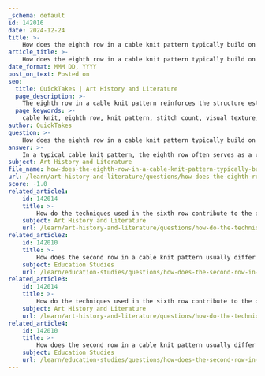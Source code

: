 ```yaml
---
_schema: default
id: 142016
date: 2024-12-24
title: >-
    How does the eighth row in a cable knit pattern typically build on previous rows?
article_title: >-
    How does the eighth row in a cable knit pattern typically build on previous rows?
date_format: MMM DD, YYYY
post_on_text: Posted on
seo:
  title: QuickTakes | Art History and Literature
  page_description: >-
    The eighth row in a cable knit pattern reinforces the structure established in previous rows, mirroring the second row, and helps maintain the overall rhythm and aesthetic of the design.
  page_keywords: >-
    cable knit, eighth row, knit pattern, stitch count, visual texture, elastic fabric, cable crossing, knit and purl, pattern alignment, knitting instructions
author: QuickTakes
question: >-
    How does the eighth row in a cable knit pattern typically build on previous rows?
answer: >-
    In a typical cable knit pattern, the eighth row often serves as a continuation and completion of the cable crossing established in the previous rows. For example, in an 8-row repeat cable pattern, the eighth row usually mirrors the second row, which helps maintain the overall structure and rhythm of the design.\n\nFor instance, in a common 8-row cable pattern, the instructions might specify the following for the eighth row:\n\n- **Row 8**: P2, k6, p2\n\nThis row builds on the previous rows by reinforcing the knit and purl structure that creates the visual texture of the cable. The alternating knit and purl stitches help to define the cable's shape and ensure that the fabric remains elastic and visually appealing.\n\nAdditionally, the eighth row is crucial for maintaining stitch count and ensuring that the cables align correctly with the rest of the pattern. It is essential to keep track of the stitches and rows to avoid any discrepancies in the design, especially when working with multiple cables or complex patterns.\n\nIn summary, the eighth row in a cable knit pattern typically reinforces the established structure, maintains the rhythm of the pattern, and ensures proper alignment of the cables, contributing to the overall aesthetic of the knitted piece.
subject: Art History and Literature
file_name: how-does-the-eighth-row-in-a-cable-knit-pattern-typically-build-on-previous-rows.md
url: /learn/art-history-and-literature/questions/how-does-the-eighth-row-in-a-cable-knit-pattern-typically-build-on-previous-rows
score: -1.0
related_article1:
    id: 142014
    title: >-
        How do the techniques used in the sixth row contribute to the overall pattern?
    subject: Art History and Literature
    url: /learn/art-history-and-literature/questions/how-do-the-techniques-used-in-the-sixth-row-contribute-to-the-overall-pattern
related_article2:
    id: 142010
    title: >-
        How does the second row in a cable knit pattern usually differ from the first row?
    subject: Education Studies
    url: /learn/education-studies/questions/how-does-the-second-row-in-a-cable-knit-pattern-usually-differ-from-the-first-row
related_article3:
    id: 142014
    title: >-
        How do the techniques used in the sixth row contribute to the overall pattern?
    subject: Art History and Literature
    url: /learn/art-history-and-literature/questions/how-do-the-techniques-used-in-the-sixth-row-contribute-to-the-overall-pattern
related_article4:
    id: 142010
    title: >-
        How does the second row in a cable knit pattern usually differ from the first row?
    subject: Education Studies
    url: /learn/education-studies/questions/how-does-the-second-row-in-a-cable-knit-pattern-usually-differ-from-the-first-row
---
```


&nbsp;